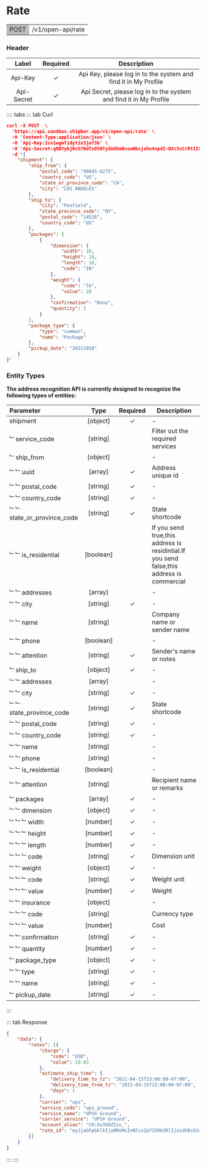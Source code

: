 # Rate

<table><tr><td bgcolor=#bdbdbd>POST</td><td>/v1/open-api/rate</td></tr></table>


### Header 

|   Label    | Required |                         Description                          |
| :--------: | :------: | :----------------------------------------------------------: |
|  Api-Key   |   ✓     | Api Key, please log in to the system and find it in My Profile |
| Api-Secret |   ✓     | Api Secret, please log in to the system and find it in My Profile |


:::: tabs 
::: tab Curl

```json
curl -X POST  \
  'https://api.sandbox.shipber.app/v1/open-api/rate' \
  -H 'Content-Type:application/json' \
  -H 'Api-Key:2cn1wgmfidytin3jef3b' \
  -H 'Api-Secret:qRBYybjRch7BdTxO5NTyGUd6mBvowNbsjahnAnpdI-BXc5sCrRt15XGr-hc9oY7C' \
  -d '{
    "shipment": {
        "ship_from": {
            "postal_code": "90045-6275",
            "country_code": "US",
            "state_or_province_code": "CA",
            "city": "LOS ANGELES"
        },
        "ship_to": {
            "city": "Penfield",
            "state_province_code": "NY",
            "postal_code": "14526",
            "country_code": "US"
        },
        "packages": [
            {
                "dimension": {
                    "width": 10,
                    "height": 10,
                    "length": 10,
                    "code": "IN"
                },
                "weight": {
                    "code": "lb",
                    "value": 20
                },
                "confirmation": "None",
                "quantity": 1
            }
        ],
        "package_type": {
            "type": "common",
            "name": "Package"
        },
        "pickup_date": "20211010"
    }
}'
```


### Entity Types

**The address recognition API is currently designed to recognize the following types of entities:**

| Parameter                  |   Type    | Required | Description                                                  |
| :------------------------- | :-------: | :------: | ------------------------------------------------------------ |
| shipment                   | [object]  |    ✓     | -                                                            |
| ﹂service_code             | [string]  |          | Filter out the required services                             |
| ﹂ship_from                | [object]  |          | -                                                            |
| ﹂﹂uuid                   |  [array]  |    ✓     | Address unique id                                            |
| ﹂﹂postal_code            | [string]  |    ✓     | -                                                            |
| ﹂﹂country_code           | [string]  |    ✓     | -                                                            |
| ﹂﹂state_or_province_code | [string]  |    ✓     | State shortcode                                              |
| ﹂﹂is_residential         | [boolean] |          | If you send true,this address is residintial.If you send false,this address is commercial |
| ﹂﹂addresses              |  [array]  |          | -                                                            |
| ﹂﹂city                   | [string]  |    ✓     | -                                                            |
| ﹂﹂name                   | [string]  |          | Company name or sender name                                  |
| ﹂﹂phone                  | [boolean] |          | -                                                            |
| ﹂﹂attention              | [string]  |    ✓     | Sender's name or notes                                       |
| ﹂ship_to                  | [object]  |    ✓     | -                                                            |
| ﹂﹂addresses              |  [array]  |          | -                                                            |
| ﹂﹂city                   | [string]  |    ✓     | -                                                            |
| ﹂﹂state_province_code    | [string]  |    ✓     | State shortcode                                              |
| ﹂﹂postal_code            | [string]  |    ✓     | -                                                            |
| ﹂﹂country_code           | [string]  |    ✓     | -                                                            |
| ﹂﹂name                   | [string]  |          | -                                                            |
| ﹂﹂phone                  | [string]  |          | -                                                            |
| ﹂﹂is_residential         | [boolean] |          | -                                                            |
| ﹂﹂attention              | [string]  |          | Recipient name or remarks                                    |
| ﹂packages                 |  [array]  |    ✓     | -                                                            |
| ﹂﹂dimension              | [object]  |    ✓     | -                                                            |
| ﹂﹂﹂width                | [number]  |    ✓     | -                                                            |
| ﹂﹂﹂height               | [number]  |    ✓     | -                                                            |
| ﹂﹂﹂length               | [number]  |    ✓     | -                                                            |
| ﹂﹂﹂code                 | [string]  |    ✓     | Dimension unit                                               |
| ﹂﹂weight                 | [object]  |    ✓     | -                                                            |
| ﹂﹂﹂code                 | [string]  |    ✓     | Weight unit                                                  |
| ﹂﹂﹂value                | [number]  |    ✓     | Weight                                                       |
| ﹂﹂insurance              | [object]  |          | -                                                            |
| ﹂﹂﹂code                 | [string]  |          | Currency type                                                |
| ﹂﹂﹂value                | [number]  |          | Cost                                                         |
| ﹂﹂confirmation           | [string]  |    ✓     | -                                                            |
| ﹂﹂quantity               | [number]  |    ✓     | -                                                            |
| ﹂package_type             | [object]  |    ✓     | -                                                            |
| ﹂﹂type                   | [string]  |    ✓     | -                                                            |
| ﹂﹂name                   | [string]  |    ✓     | -                                                            |
| ﹂pickup_date              | [string]  |    ✓     | -                                                            |
:::

::: tab Response

```json
{
    "data": {
        "rates": [{
            "charge": {
                "code": "USD",
                "value": 10.03
            },
            "estimate_ship_time": {
                "delivery_time_to_tz": "2021-04-15T23:00:00-07:00",
                "delivery_time_from_tz": "2021-04-15T23:00:00-07:00",
                "days": 1
            },
            "carrier": "ups",
            "service_code": "ups_ground",
            "service_name": "UPS® Ground",
            "carrier_service": "UPS® Ground",
            "account_alias": "CO:Xu3GDZ5iu_",
            "rate_id": "eyJjaGFpbklkIjo0MzMsInNlcnZpY2VDb2RlIjoidXBzX2dyb3VuZCJ9"
        }]
    }
}
```



:::
::::
